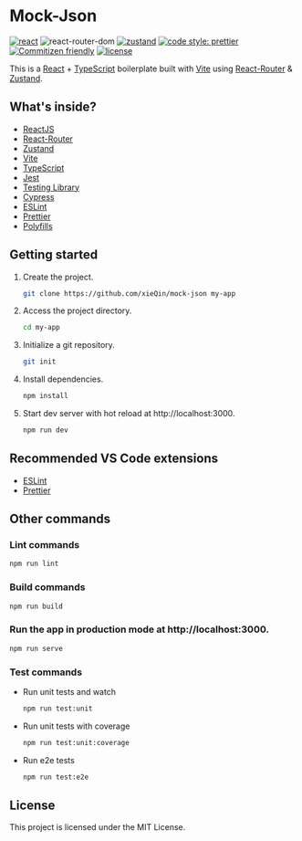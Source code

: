 # Mock-Json

[![react](https://img.shields.io/github/package-json/dependency-version/xieQin/mock-json/react)](https://github.com/facebook/react) ![react-router-dom](https://img.shields.io/github/package-json/dependency-version/xieQin/mock-json/react-router-dom) [![zustand](https://img.shields.io/github/package-json/dependency-version/xieQin/mock-json/zustand)](https://github.com/pmndrs/zustand) [![code style: prettier](https://img.shields.io/badge/code_style-prettier-ff69b4.svg)](https://github.com/prettier/prettier) [![Commitizen friendly](https://img.shields.io/badge/commitizen-friendly-brightgreen.svg)](http://commitizen.github.io/cz-cli/) [![license](https://img.shields.io/badge/license-MIT-green.svg)](https://github.com/xieQin/mock-json/blob/main/LICENSE.md)

This is a [React](https://reactjs.org) + [TypeScript](https://www.typescriptlang.org/) boilerplate built with [Vite](https://vitejs.dev) using [React-Router](https://reactrouter.com) & [Zustand](https://zustand-demo.pmnd.rs).

## What's inside?

- [ReactJS](https://reactjs.org)
- [React-Router](https://reactrouter.com)
- [Zustand](https://zustand-demo.pmnd.rs)
- [Vite](https://vitejs.dev)
- [TypeScript](https://www.typescriptlang.org)
- [Jest](https://jestjs.io)
- [Testing Library](https://testing-library.com)
- [Cypress](https://www.cypress.io)
- [ESLint](https://eslint.org)
- [Prettier](https://prettier.io)
- [Polyfills](https://github.com/vitejs/vite/tree/main/packages/plugin-legacy#readme)

## Getting started

1. Create the project.

   ```bash
   git clone https://github.com/xieQin/mock-json my-app
   ```

2. Access the project directory.

   ```bash
   cd my-app
   ```

3. Initialize a git repository.

   ```bash
   git init
   ```

4. Install dependencies.

   ```bash
   npm install
   ```

5. Start dev server with hot reload at http://localhost:3000.
   ```bash
   npm run dev
   ```

## Recommended VS Code extensions

- [ESLint](https://marketplace.visualstudio.com/items?itemName=dbaeumer.vscode-eslint)
- [Prettier](https://marketplace.visualstudio.com/items?itemName=esbenp.prettier-vscode)

## Other commands

### Lint commands

```bash
npm run lint
```

### Build commands

```bash
npm run build
```

### Run the app in production mode at http://localhost:3000.

```bash
npm run serve
```

### Test commands

- Run unit tests and watch
  ```bash
  npm run test:unit
  ```
- Run unit tests with coverage
  ```bash
  npm run test:unit:coverage
  ```
- Run e2e tests
  ```bash
  npm run test:e2e
  ```

## License

This project is licensed under the MIT License.
